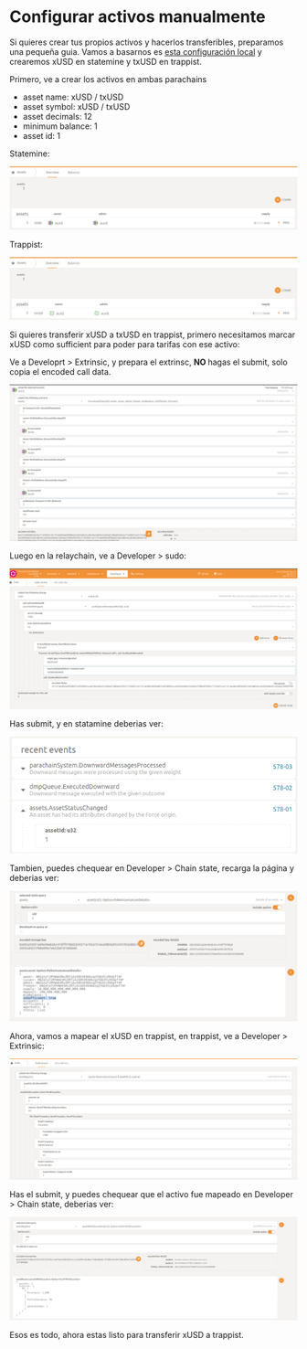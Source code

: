 Configurar activos manualmente
===

Si quieres crear tus propios activos y hacerlos transferibles, preparamos una pequeña guia. Vamos a basarnos es <a href="./config.toml">esta configuración local</a> y crearemos xUSD en statemine y txUSD en trappist.

Primero, ve a crear los activos en ambas parachains

<ul>
  <li>asset name: xUSD / txUSD</li>
  <li>asset symbol: xUSD / txUSD</li>
  <li>asset decimals: 12</li>
  <li>minimum balance: 1</li>
  <li>asset id: 1</li>
</ul>

Statemine:

![](../../../.images/local-network/asset-para1.png)

Trappist:

![](../../../.images/local-network/asset-para2.png)


Si quieres transferir xUSD a txUSD en trappist, primero necesitamos marcar xUSD como sufficient para poder para tarifas con ese activo:

Ve a Developrt > Extrinsic, y prepara el extrinsc, <strong> NO </strong> hagas el submit, solo copia el encoded call data.

![](../../../.images/local-network/is_sufficient-extrinsic.png)

Luego en la relaychain, ve a Developer > sudo:

![](../../../.images/local-network/extrinsic-from-relay.png)

Has submit, y en statamine deberias ver:

![](../../../.images/local-network/asset-status-change-explorer.png)

Tambien, puedes chequear en Developer > Chain state, recarga la página y deberias ver:

![](../../../.images/local-network/asset-changed.png)

Ahora, vamos a mapear el xUSD en trappist, en trappist, ve a Developer > Extrinsic:

![](../../../.images/local-network/map-xUSD.png)

Has el submit, y puedes chequear que el activo fue mapeado en Developer > Chain state, deberias ver:

![](../../../.images/local-network/mapped-xUSD.png)

Esos es todo, ahora estas listo para transferir xUSD a trappist.
